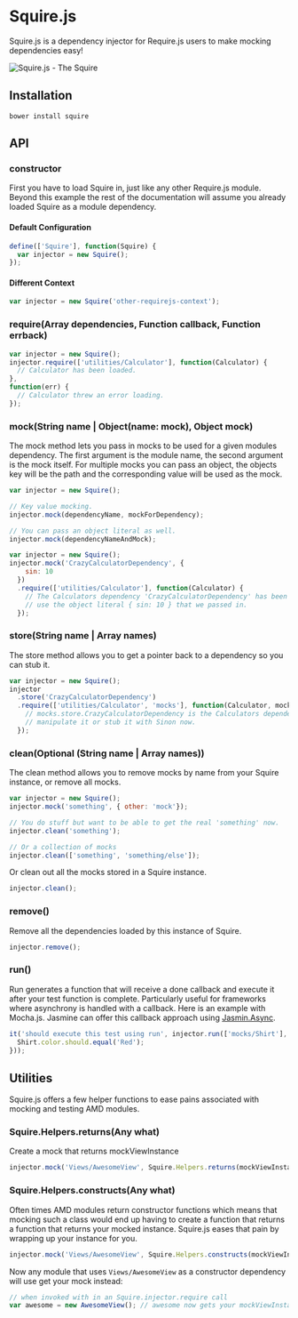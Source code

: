 # Squire.js

Squire.js is a dependency injector for Require.js users to make mocking dependencies easy!

![Squire.js - The Squire](http://f.cl.ly/items/2e3f3x3b0K132R3c2t06/squire.png)

## Installation

```
bower install squire
```

## API

### constructor

First you have to load Squire in, just like any other Require.js module. Beyond this example the rest of the documentation will assume you already loaded Squire   as a module dependency.

#### Default Configuration

```javascript
define(['Squire'], function(Squire) {
  var injector = new Squire();
});
```

#### Different Context

```javascript
var injector = new Squire('other-requirejs-context');
```

### require(Array dependencies, Function callback, Function errback)

```javascript
var injector = new Squire();
injector.require(['utilities/Calculator'], function(Calculator) {
  // Calculator has been loaded.
},
function(err) {
  // Calculator threw an error loading.
});
```

### mock(String name | Object(name: mock), Object mock)

The mock method lets you pass in mocks to be used for a given modules dependency. The first argument is the module name, the second argument is the mock itself. For multiple mocks you can pass an object, the objects key will be the path and the corresponding value will be used as the mock.

```javascript
var injector = new Squire();

// Key value mocking.
injector.mock(dependencyName, mockForDependency);

// You can pass an object literal as well.
injector.mock(dependencyNameAndMock);
```

```javascript
var injector = new Squire();
injector.mock('CrazyCalculatorDependency', {
    sin: 10
  })
  .require(['utilities/Calculator'], function(Calculator) {
    // The Calculators dependency 'CrazyCalculatorDependency' has been mocked to
    // use the object literal { sin: 10 } that we passed in.
  });
```

### store(String name | Array names)

The store method allows you to get a pointer back to a dependency so you can stub it.

```javascript
var injector = new Squire();
injector
  .store('CrazyCalculatorDependency')
  .require(['utilities/Calculator', 'mocks'], function(Calculator, mocks) {
    // mocks.store.CrazyCalculatorDependency is the Calculators dependency, you can
    // manipulate it or stub it with Sinon now.
  });
```

### clean(Optional (String name | Array names))

The clean method allows you to remove mocks by name from your Squire instance, or remove all mocks.

```javascript
var injector = new Squire();
injector.mock('something', { other: 'mock'});

// You do stuff but want to be able to get the real 'something' now.
injector.clean('something');

// Or a collection of mocks
injector.clean(['something', 'something/else']);
```

Or clean out all the mocks stored in a Squire instance.

```javascript
injector.clean();
```

### remove()

Remove all the dependencies loaded by this instance of Squire.

```javascript
injector.remove();
```

### run()

Run generates a function that will receive a done callback and execute it after your test function is complete. Particularly useful for frameworks where asynchrony is handled with a callback. Here is an example with Mocha.js. Jasmine can offer this callback approach using [Jasmin.Async](http://lostechies.com/derickbailey/2012/08/18/jasmine-async-making-asynchronous-testing-with-jasmine-suck-less/).

```javascript
it('should execute this test using run', injector.run(['mocks/Shirt'], function(Shirt) {
  Shirt.color.should.equal('Red');
}));
```

## Utilities

Squire.js offers a few helper functions to ease pains associated with mocking and testing AMD modules.

### Squire.Helpers.returns(Any what)

Create a mock that returns mockViewInstance

```javascript
injector.mock('Views/AwesomeView', Squire.Helpers.returns(mockViewInstance));
```

### Squire.Helpers.constructs(Any what)

Often times AMD modules return constructor functions which means that mocking such a class would end up having to create a function that returns a function that returns your mocked instance. Squire.js eases that pain by wrapping up your instance for you.

```javascript
injector.mock('Views/AwesomeView', Squire.Helpers.constructs(mockViewInstance));
```

Now any module that uses `Views/AwesomeView` as a constructor dependency will use get your mock instead:

```javascript
// when invoked with in an Squire.injector.require call
var awesome = new AwesomeView(); // awesome now gets your mockViewInstance
```
